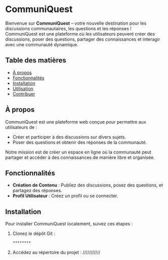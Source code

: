 # CommuniQuest

Bienvenue sur **CommuniQuest** – votre nouvelle destination pour les discussions communautaires, les questions et les réponses ! CommuniQuest est une plateforme où les utilisateurs peuvent créer des discussions, poser des questions, partager des connaissances et interagir avec une communauté dynamique.

## Table des matières

- [À propos](#à-propos)
- [Fonctionnalités](#fonctionnalités)
- [Installation](#installation)
- [Utilisation](#utilisation)
- [Contribuer](#contribuer)


## À propos

CommuniQuest est une plateforme web conçue pour permettre aux utilisateurs de :

- Créer et participer à des discussions sur divers sujets.
- Poser des questions et obtenir des réponses de la communauté.

Notre mission est de créer un espace en ligne où la communauté peut partager et accéder à des connaissances de manière libre et organisée.

## Fonctionnalités

- **Création de Contenu** : Publiez des discussions, posez des questions, et partagez des réponses.
- **Profil Utilisateur** : Créez un profil ou se connecter.

## Installation

Pour installer CommuniQuest localement, suivez ces étapes :

1. Clonez le dépôt Git :
    ```bash
    ********
    ```

2. Accédez au répertoire du projet :
///////////

